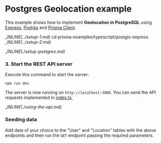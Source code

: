 # Postgres Geolocation example

This example shows how to implement **Geolocation in PostgreSQL** using [Express](https://expressjs.com/), [Postgis](http://postgis.net/) and [Prisma Client](https://github.com/prisma/prisma2/blob/master/docs/prisma-client-js/api.md).

__INLINE(../_setup-1.md)__
cd prisma-examples/typescript/postgis-express
__INLINE(../_setup-2.md)__

__INLINE(./_setup-postgres.md)__

### 3. Start the REST API server

Execute this command to start the server:

```
npm run dev
```

The server is now running on `http://localhost:3000`. You can send the API requests implemented in [index.ts`](./src/index.ts)

__INLINE(./_using-the-api.md)__

### Seeding data

Add data of your choice to the "User" and "Location" tables with the above endpoints and then run the `GET` endpoint passing the required parameters.
